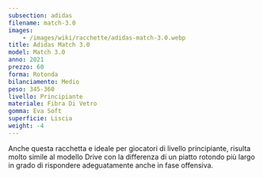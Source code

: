 ```yaml
---
subsection: adidas
filename: match-3.0
images:
    - /images/wiki/racchette/adidas-match-3.0.webp
title: Adidas Match 3.0
model: Match 3.0
anno: 2021
prezzo: 60
forma: Rotonda
bilanciamento: Medio
peso: 345-360
livello: Principiante
materiale: Fibra Di Vetro
gomma: Eva Soft
superficie: Liscia
weight: -4
---
```

Anche questa racchetta e ideale per giocatori di livello principiante, risulta molto simile al modello Drive con la differenza di un piatto rotondo più largo in grado di rispondere adeguatamente anche in fase offensiva.